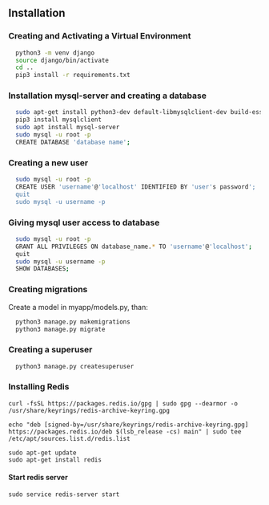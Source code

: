 ## Installation


### Creating and Activating a Virtual Environment


```bash    
  python3 -m venv django
  source django/bin/activate
  cd ..
  pip3 install -r requirements.txt
```

### Installation mysql-server and creating a database
```bash
  sudo apt-get install python3-dev default-libmysqlclient-dev build-essential
  pip3 install mysqlclient
  sudo apt install mysql-server
  sudo mysql -u root -p
  CREATE DATABASE 'database name';
```

### Creating a new user

```bash
  sudo mysql -u root -p
  CREATE USER 'username'@'localhost' IDENTIFIED BY 'user's password';
  quit
  sudo mysql -u username -p
```

### Giving mysql user access to database

```bash
  sudo mysql -u root -p
  GRANT ALL PRIVILEGES ON database_name.* TO 'username'@'localhost';
  quit
  sudo mysql -u username -p
  SHOW DATABASES;
```

### Creating migrations 

Create a model in myapp/models.py, than:

```bash
  python3 manage.py makemigrations
  python3 manage.py migrate
```

### Creating a superuser 

```bash
  python3 manage.py createsuperuser
```

### Installing Redis
```commandline
curl -fsSL https://packages.redis.io/gpg | sudo gpg --dearmor -o /usr/share/keyrings/redis-archive-keyring.gpg

echo "deb [signed-by=/usr/share/keyrings/redis-archive-keyring.gpg] https://packages.redis.io/deb $(lsb_release -cs) main" | sudo tee /etc/apt/sources.list.d/redis.list

sudo apt-get update
sudo apt-get install redis
```
#### Start redis server

```commandline
sudo service redis-server start
```

